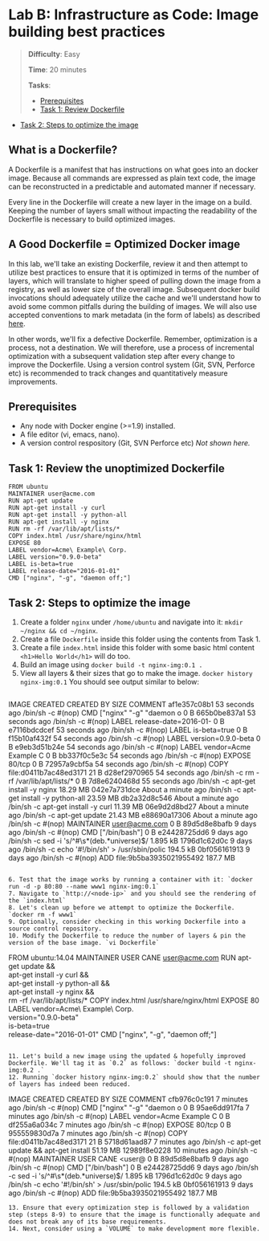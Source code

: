 # Lab B: Infrastructure as Code: Image building best practices

> **Difficulty**: Easy
>
> **Time**: 20 minutes
>
> **Tasks**:
>
>* [Prerequisites](#prerequisites)
>* [Task 1: Review Dockerfile](#task-1:-review-the-unoptimized-dockerfile)
* [Task 2: Steps to optimize the image](#task-2:-steps-to-optimize-the-image)

## What is a Dockerfile?
A Dockerfile is a manifest that has instructions on what goes into an docker image. Because all commands are expressed as plain text code, the image can be reconstructed in a predictable and automated manner if necessary.

Every line in the Dockerfile will create a new layer in the image on a build. Keeping the number of layers small without impacting the readability of the Dockerfile is necessary to build optimized images.

## A Good Dockerfile = Optimized Docker image

In this lab, we'll take an existing Dockerfile, review it and then attempt to utilize best practices to ensure that it is optimized in terms of the number of layers, which will translate to higher speed of pulling down the image from a registry, as well as lower size of the overall image. Subsequent docker build invocations should adequately utilize the cache and we'll understand how to avoid some common pitfalls during the building of images. We will also use accepted conventions to mark metadata (in the form of labels) as described [here](https://docs.docker.com/engine/userguide/labels-custom-metadata/).

In other words, we'll fix a defective Dockerfile. Remember, optimization is a process, not a destination. We will therefore, use a process of incremental optimization with a subsequent validation step after every change to improve the Dockerfile. Using a version control system (Git, SVN, Perforce etc) is recommended to track changes and quantitatively measure improvements.

## Prerequisites

* Any node with Docker engine (>=1.9) installed.
* A file editor (vi, emacs, nano).
* A version control respository (Git, SVN Perforce etc) *Not shown here.*

## Task 1: Review the unoptimized Dockerfile
```
FROM ubuntu
MAINTAINER user@acme.com
RUN apt-get update
RUN apt-get install -y curl
RUN apt-get install -y python-all
RUN apt-get install -y nginx
RUN rm -rf /var/lib/apt/lists/*
COPY index.html /usr/share/nginx/html
EXPOSE 80
LABEL vendor=Acme\ Example\ Corp.
LABEL version="0.9.0-beta"
LABEL is-beta=true
LABEL release-date="2016-01-01"
CMD ["nginx", "-g", "daemon off;"]
```

## Task 2: Steps to optimize the image

1. Create a folder `nginx` under `/home/ubuntu` and navigate into it: `mkdir ~/nginx && cd ~/nginx`.
2. Create a file `Dockerfile` inside this folder using the contents from Task 1.
3. Create a file `index.html` inside this folder with some basic html content `<h1>Hello World</h1>` will do too.
4. Build an image using `docker build -t nginx-img:0.1 .`
5. View all layers & their sizes that go to make the image. `docker history nginx-img:0.1`
    You should see output similar to below:
   ```
  IMAGE               CREATED              CREATED BY                                      SIZE                COMMENT
  af1e357c08b1        53 seconds ago       /bin/sh -c #(nop) CMD ["nginx" "-g" "daemon o   0 B
  665b0be837a1        53 seconds ago       /bin/sh -c #(nop) LABEL release-date=2016-01-   0 B
  e7116bdcdcef        53 seconds ago       /bin/sh -c #(nop) LABEL is-beta=true            0 B
  f15b10af432f        54 seconds ago       /bin/sh -c #(nop) LABEL version=0.9.0-beta      0 B
  e9eb3d51b24e        54 seconds ago       /bin/sh -c #(nop) LABEL vendor=Acme Example C   0 B
  bb337f0c5e3c        54 seconds ago       /bin/sh -c #(nop) EXPOSE 80/tcp                 0 B
  72957a9cbf5a        54 seconds ago       /bin/sh -c #(nop) COPY file:d0411b7ac48ed3171   21 B
  d28ef2970965        54 seconds ago       /bin/sh -c rm -rf /var/lib/apt/lists/*          0 B
  7d8e6240468d        55 seconds ago       /bin/sh -c apt-get install -y nginx             18.29 MB
  042e7a731dce        About a minute ago   /bin/sh -c apt-get install -y python-all        23.59 MB
  db2a32d8c546        About a minute ago   /bin/sh -c apt-get install -y curl              11.39 MB
  06e9d2d8bd27        About a minute ago   /bin/sh -c apt-get update                       21.43 MB
  e88690a17306        About a minute ago   /bin/sh -c #(nop) MAINTAINER user@acme.com      0 B
  89d5d8e8bafb        9 days ago           /bin/sh -c #(nop) CMD ["/bin/bash"]             0 B
  e24428725dd6        9 days ago           /bin/sh -c sed -i 's/^#\s*\(deb.*universe\)$/   1.895 kB
  1796d1c62d0c        9 days ago           /bin/sh -c echo '#!/bin/sh' > /usr/sbin/polic   194.5 kB
  0bf056161913        9 days ago           /bin/sh -c #(nop) ADD file:9b5ba3935021955492   187.7 MB
   ```
  
6. Test that the image works by running a container with it: `docker run -d -p 80:80 --name www1 nginx-img:0.1`
7. Navigate to `http://<node-ip>` and you should see the rendering of the `index.html`
8. Let's clean up before we attempt to optimize the Dockerfile. `docker rm -f www1`
9. Optionally, consider checking in this working Dockerfile into a source control repository.
10. Modify the Dockerfile to reduce the number of layers & pin the version of the base image. `vi Dockerfile`

   ```
   FROM ubuntu:14.04
   MAINTAINER USER CANE <user@acme.com>
   RUN apt-get update && \
     apt-get install -y curl && \
     apt-get install -y python-all && \
     apt-get install -y nginx && \
     rm -rf /var/lib/apt/lists/*
   COPY index.html /usr/share/nginx/html
   EXPOSE 80
   LABEL vendor=Acme\ Example\ Corp. \
     version="0.9.0-beta" \
     is-beta=true \
     release-date="2016-01-01"
   CMD ["nginx", "-g", "daemon off;"]
   ```   
   
11. Let's build a new image using the updated & hopefully improved Dockerfile. We'll tag it as `0.2` as follows: `docker build -t nginx-img:0.2 .`
12. Running `docker history nginx-img:0.2` should show that the number of layers has indeed been reduced.

   ```
   IMAGE               CREATED             CREATED BY                                      SIZE                COMMENT
   cfb976c0c191        7 minutes ago       /bin/sh -c #(nop) CMD ["nginx" "-g" "daemon o   0 B
   95ae6dd917fa        7 minutes ago       /bin/sh -c #(nop) LABEL vendor=Acme Example C   0 B
   df255a6a034c        7 minutes ago       /bin/sh -c #(nop) EXPOSE 80/tcp                 0 B
   955559830d7a        7 minutes ago       /bin/sh -c #(nop) COPY file:d0411b7ac48ed3171   21 B
   5718d61aad87        7 minutes ago       /bin/sh -c apt-get update &&  apt-get install   51.19 MB
   12989f8e0228        10 minutes ago      /bin/sh -c #(nop) MAINTAINER USER CANE <user@   0 B
   89d5d8e8bafb        9 days ago          /bin/sh -c #(nop) CMD ["/bin/bash"]             0 B
   e24428725dd6        9 days ago          /bin/sh -c sed -i 's/^#\s*\(deb.*universe\)$/   1.895 kB
   1796d1c62d0c        9 days ago          /bin/sh -c echo '#!/bin/sh' > /usr/sbin/polic   194.5 kB
   0bf056161913        9 days ago          /bin/sh -c #(nop) ADD file:9b5ba3935021955492   187.7 MB
   ```
13. Ensure that every optimization step is followed by a validation step (steps 8-9) to ensure that the image is functionally adequate and does not break any of its base requirements.
14. Next, consider using a `VOLUME` to make development more flexible.
